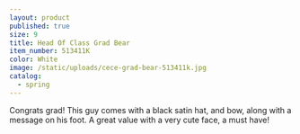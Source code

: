 ```yaml
---
layout: product
published: true
size: 9
title: Head Of Class Grad Bear
item_number: 513411K
color: White
image: /static/uploads/cece-grad-bear-513411k.jpg
catalog:
  - spring
---
```

Congrats grad! This guy comes with a black satin hat, and bow, along with a message on his foot. A great value with a very cute face, a must have!
